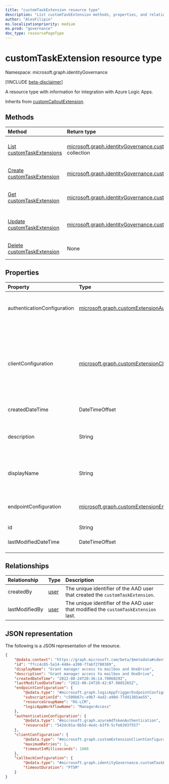```yaml
---
title: "customTaskExtension resource type"
description: "List customTaskExtension methods, properties, and relationships.*"
author: "AlexFilipin"
ms.localizationpriority: medium
ms.prod: "governance"
doc_type: resourcePageType
---
```


# customTaskExtension resource type

Namespace: microsoft.graph.identityGovernance

[!INCLUDE [beta-disclaimer](../../includes/beta-disclaimer.md)]

A resource type with information for integration with Azure Logic Apps.

Inherits from [customCalloutExtension](../resources/customcalloutextension.md).

## Methods

|Method|Return type|Description|
|:---|:---|:---|
|[List customTaskExtensions](../api/identitygovernance-customtaskextension-list.md)|[microsoft.graph.identityGovernance.customTaskExtension](../resources/identitygovernance-customtaskextension.md) collection|Get a list of the [customTaskExtension](../resources/identitygovernance-customtaskextension.md) objects and their properties.|
|[Create customTaskExtension](../api/identitygovernance-customtaskextension-post.md)|[microsoft.graph.identityGovernance.customTaskExtension](../resources/identitygovernance-customtaskextension.md)|Create a new [customTaskExtension](../resources/identitygovernance-customtaskextension.md) object.|
|[Get customTaskExtension](../api/identitygovernance-customtaskextension-get.md)|[microsoft.graph.identityGovernance.customTaskExtension](../resources/identitygovernance-customtaskextension.md)|Read the properties and relationships of a [customTaskExtension](../resources/identitygovernance-customtaskextension.md) object.|
|[Update customTaskExtension](../api/identitygovernance-customtaskextension-update.md)|[microsoft.graph.identityGovernance.customTaskExtension](../resources/identitygovernance-customtaskextension.md)|Update the properties of a [customTaskExtension](../resources/identitygovernance-customtaskextension.md) object.|
|[Delete customTaskExtension](../api/identitygovernance-customtaskextension-delete.md)|None|Deletes a [customTaskExtension](../resources/identitygovernance-customtaskextension.md) object.|

## Properties

|Property|Type|Description|
|:---|:---|:---|
|authenticationConfiguration|[microsoft.graph.customExtensionAuthenticationConfiguration](../resources/customextensionauthenticationconfiguration.md)|Configuration for securing the API call to the logic app. Inherited from [customCalloutExtension](../resources/customcalloutextension.md).|
|clientConfiguration|[microsoft.graph.customExtensionClientConfiguration](../resources/customextensionclientconfiguration.md)|HTTP connection settings that define how long Azure AD can wait for a connection to a logic app, how many times you can retry a timed-out connection and the exception scenarios when retries are allowed. Inherited from [customCalloutExtension](../resources/customcalloutextension.md).|
|createdDateTime|DateTimeOffset|Custom Task Extension created date and time|
|description|String|A string that describes the purpose of the custom task extension for administrative use. Inherited from [customCalloutExtension](../resources/customcalloutextension.md).|
|displayName|String|A unique string that identifies the custom task extension. Inherited from [customCalloutExtension](../resources/customcalloutextension.md).|
|endpointConfiguration|[microsoft.graph.customExtensionEndpointConfiguration](../resources/customextensionendpointconfiguration.md)|Details for allowing the Custom Task Extension to call the logic app. Inherited from [customCalloutExtension](../resources/customcalloutextension.md).|
|id|String| Inherited from [entity](../resources/entity.md).|
|lastModifiedDateTime|DateTimeOffset|The date time the custom extension was last modified.|

## Relationships

|Relationship|Type|Description|
|:---|:---|:---|
|createdBy|[user](../resources/user.md)|The unique identifier of the AAD user that created the `customTaskExtension`.|
|lastModifiedBy|[user](../resources/user.md)|The unique identifier of the AAD user that modified the `customTaskExtension` last.|

## JSON representation

The following is a JSON representation of the resource.
<!-- {
  "blockType": "resource",
  "keyProperty": "id",
  "@odata.type": "microsoft.graph.identityGovernance.customTaskExtension",
  "baseType": "microsoft.graph.customCalloutExtension",
  "openType": false
}
-->
``` json
{
    "@odata.context": "https://graph.microsoft.com/beta/$metadata#identityGovernance/lifecycleWorkflows/customTaskExtensions/$entity",
    "id": "ffcc4c85-5a14-448e-a390-77abf2700369",
    "displayName": "Grant manager access to mailbox and OneDrive",
    "description": "Grant manager access to mailbox and OneDrive",
    "createdDateTime": "2022-08-24T20:36:14.7006029Z",
    "lastModifiedDateTime": "2022-08-24T20:42:07.9885265Z",
    "endpointConfiguration": {
        "@odata.type": "#microsoft.graph.logicAppTriggerEndpointConfiguration",
        "subscriptionId": "c500b67c-e9b7-4ad2-a90d-77d41385ae55",
        "resourceGroupName": "RG-LCM",
        "logicAppWorkflowName": "ManagerAccess"
    },
    "authenticationConfiguration": {
        "@odata.type": "#microsoft.graph.azureAdTokenAuthentication",
        "resourceId": "542dc01a-0b5d-4edc-b3f9-5cfe6393f557"
    },
    "clientConfiguration": {
        "@odata.type": "#microsoft.graph.customExtensionClientConfiguration",
        "maximumRetries": 1,
        "timeoutInMilliseconds": 1000
    },
    "callbackConfiguration": {
        "@odata.type": "#microsoft.graph.identityGovernance.customTaskExtensionCallbackConfiguration",
        "timeoutDuration": "PT5M"
    }
}
```
